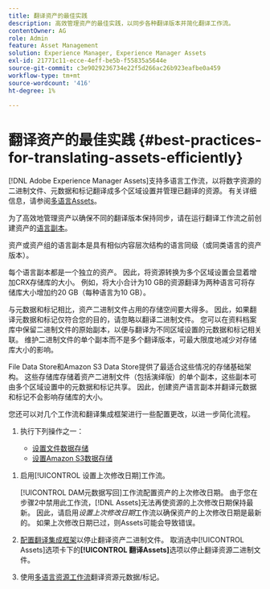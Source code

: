 ```yaml
---
title: 翻译资产的最佳实践
description: 高效管理资产的最佳实践，以同步各种翻译版本并简化翻译工作流。
contentOwner: AG
role: Admin
feature: Asset Management
solution: Experience Manager, Experience Manager Assets
exl-id: 21771c11-ecce-4eff-be5b-f55835a5644e
source-git-commit: c3e9029236734e22f5d266ac26b923eafbe0a459
workflow-type: tm+mt
source-wordcount: '416'
ht-degree: 1%

---
```


# 翻译资产的最佳实践 {#best-practices-for-translating-assets-efficiently}

[!DNL Adobe Experience Manager Assets]支持多语言工作流，以将数字资源的二进制文件、元数据和标记翻译成多个区域设置并管理已翻译的资源。 有关详细信息，请参阅[多语言Assets](multilingual-assets.md)。

为了高效地管理资产以确保不同的翻译版本保持同步，请在运行翻译工作流之前创建资产的[语言副本](preparing-assets-for-translation.md)。

资产或资产组的语言副本是具有相似内容层次结构的语言同级（或同类语言的资产版本）。

每个语言副本都是一个独立的资产。 因此，将资源转换为多个区域设置会显着增加CRX存储库的大小。 例如，将大小合计为10 GB的资源翻译为两种语言可将存储库大小增加约20 GB（每种语言为10 GB）。

与元数据和标记相比，资产二进制文件占用的存储空间要大得多。 因此，如果翻译元数据和标记仅符合您的目的，请忽略以翻译二进制文件。 您可以在资料档案库中保留二进制文件的原始副本，以便与翻译为不同区域设置的元数据和标记相关联。 维护二进制文件的单个副本而不是多个翻译版本，可最大限度地减少对存储库大小的影响。

File Data Store和Amazon S3 Data Store提供了最适合这些情况的存储基础架构。 这些存储库存储着资产二进制文件（包括演绎版）的单个副本，这些副本可由多个区域设置中的元数据和标记共享。 因此，创建资产语言副本并翻译元数据和标记不会影响存储库的大小。

您还可以对几个工作流和翻译集成框架进行一些配置更改，以进一步简化流程。

1. 执行下列操作之一：

   * [设置文件数据存储](/help/sites-deploying/data-store-config.md)
   * [设置Amazon S3数据存储](/help/sites-deploying/data-store-config.md)

<!--
1. Disable the [DAM MetaData Write-back](/help/sites-administering/workflow-offloader.md#disable-offloading) workflow.

   As the name suggests, the [!UICONTROL DAM Metadata Writeback] workflow rewrites the metadata to the binary file. Because the metadata changes after translation, writing it back to the binary file generates a different binary for a language copy.

   >[!NOTE]
   >
   >Disabling the [!UICONTROL DAM MetaData Writeback] workflow turns off XMP metadata write-back on asset binaries. Consequently, future metadata changes are no longer be saved within the assets. Evaluate the consequences before disabling this workflow.
-->

1. 启用[!UICONTROL 设置上次修改日期]工作流。

   [!UICONTROL DAM元数据写回]工作流配置资产的上次修改日期。 由于您在步骤2中禁用此工作流，[!DNL Assets]无法再使资源的上次修改日期保持最新。 因此，请启用&#x200B;*设置上次修改日期*&#x200B;工作流以确保资产的上次修改日期是最新的。 如果上次修改日期已过，则Assets可能会导致错误。

1. [配置翻译集成框架](/help/sites-administering/tc-tic.md)以停止翻译资产二进制文件。 取消选中[!UICONTROL Assets]选项卡下的&#x200B;**[!UICONTROL 翻译Assets]**&#x200B;选项以停止翻译资源二进制文件。
1. 使用[多语言资源工作流](multilingual-assets.md)翻译资源元数据/标记。
